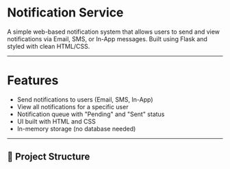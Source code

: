 # Notification Service

A simple web-based notification system that allows users to send and view notifications via Email, SMS, or In-App messages. Built using Flask and styled with clean HTML/CSS.

---

# Features

- Send notifications to users (Email, SMS, In-App)
- View all notifications for a specific user
- Notification queue with "Pending" and "Sent" status
- UI built with HTML and CSS
- In-memory storage (no database needed)

---

## 📁 Project Structure

